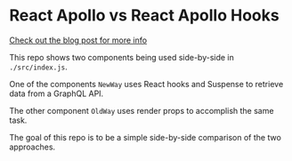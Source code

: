 # React Apollo vs React Apollo Hooks

[Check out the blog post for more info](https://blog.tylerbuchea.com/use-react-apollo-with-hooks/)

This repo shows two components being used side-by-side in `./src/index.js`.

One of the components `NewWay` uses React hooks and Suspense to retrieve data from a GraphQL API.

The other component `OldWay` uses render props to accomplish the same task.

The goal of this repo is to be a simple side-by-side comparison of the two approaches.
